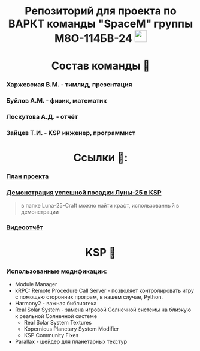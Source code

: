 <h1 align="center"> Репозиторий для проекта по ВАРКТ команды "SpaceM" группы М8О-114БВ-24
<img src="https://github.com/blackcater/blackcater/raw/main/images/Hi.gif" height="32"/></h1>

<h1 align="center"> Состав команды 📜 </h1>

### Харжевская В.М. - тимлид, презентация   
### Буйлов А.М. - физик, математик 
### Лоскутова А.Д. - отчёт 
### Зайцев Т.И. - KSP инженер, программист  
 
### <h1 align="center"> Ссылки 🔗: </h1>
### <a href="https://1drv.ms/w/c/eaeb0870ac391b0d/EYw13vARnyZGnvrXbGMaVZAB6pQmdN0ZCDweBZYVxk3ung?e=omiFRT" target="_blank">План проекта</a>
### <a href="https://drive.google.com/file/d/15g1KpgPB_wOPt9g5gKNXi1cvKHuMrpbq/view" target="_blank"> Демонстрация успешной посадки Луны-25 в KSP</a>
> в папке Luna-25-Craft можно найти крафт, использованный в демонстрации 
### <a href="https://drive.google.com/file/d/1EUJFJg5leMfYJt7bZO0tunk4jan8n1QJ/view?usp=drivesdk" target="_blank">Видеоотчёт</a> 
## <h1 align="center">KSP 🌌 </h1>
### Использованные модификации:
- Module Manager
- kRPC: Remote Procedure Call Server - позволяет контролировать игру с помощью сторонних програм, в нашем случае, Python.
- Harmony2 - важная библиотека
- Real Solar System - замена игровой Солнечной системы на близкую к реальной Солнечной системе
  - Real Solar System Textures
  - Kopernicus Planetary System Modifier
  - KSP Community Fixes
- Parallax - шейдер для планетарных текстур

 
